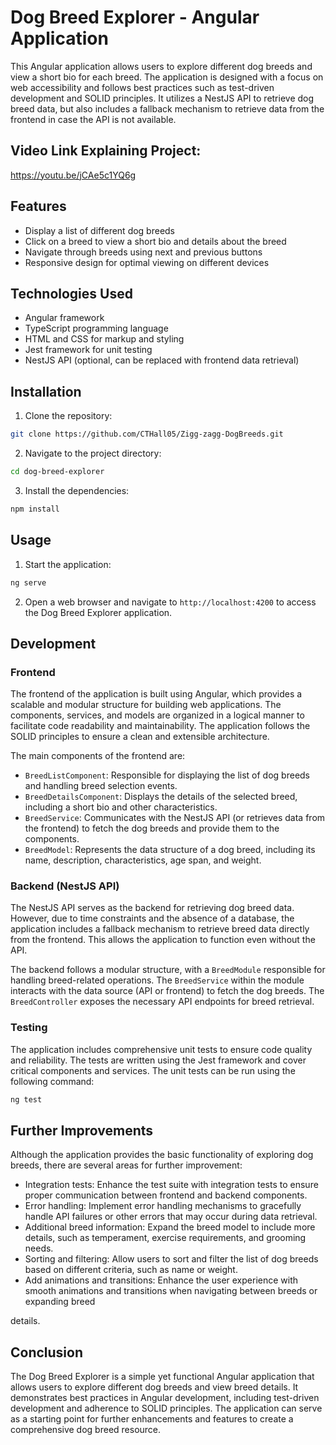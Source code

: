 # Dog Breed Explorer - Angular Application

This Angular application allows users to explore different dog breeds and view a short bio for each breed. The application is designed with a focus on web accessibility and follows best practices such as test-driven development and SOLID principles. It utilizes a NestJS API to retrieve dog breed data, but also includes a fallback mechanism to retrieve data from the frontend in case the API is not available.

## Video Link Explaining Project:

https://youtu.be/jCAe5c1YQ6g

## Features

- Display a list of different dog breeds
- Click on a breed to view a short bio and details about the breed
- Navigate through breeds using next and previous buttons
- Responsive design for optimal viewing on different devices

## Technologies Used

- Angular framework
- TypeScript programming language
- HTML and CSS for markup and styling
- Jest framework for unit testing
- NestJS API (optional, can be replaced with frontend data retrieval)

## Installation

1. Clone the repository:

```bash
git clone https://github.com/CTHall05/Zigg-zagg-DogBreeds.git
```

2. Navigate to the project directory:

```bash
cd dog-breed-explorer
```

3. Install the dependencies:

```bash
npm install
```

## Usage

1. Start the application:

```bash
ng serve
```

2. Open a web browser and navigate to `http://localhost:4200` to access the Dog Breed Explorer application.

## Development

### Frontend

The frontend of the application is built using Angular, which provides a scalable and modular structure for building web applications. The components, services, and models are organized in a logical manner to facilitate code readability and maintainability. The application follows the SOLID principles to ensure a clean and extensible architecture.

The main components of the frontend are:

- `BreedListComponent`: Responsible for displaying the list of dog breeds and handling breed selection events.
- `BreedDetailsComponent`: Displays the details of the selected breed, including a short bio and other characteristics.
- `BreedService`: Communicates with the NestJS API (or retrieves data from the frontend) to fetch the dog breeds and provide them to the components.
- `BreedModel`: Represents the data structure of a dog breed, including its name, description, characteristics, age span, and weight.

### Backend (NestJS API)

The NestJS API serves as the backend for retrieving dog breed data. However, due to time constraints and the absence of a database, the application includes a fallback mechanism to retrieve breed data directly from the frontend. This allows the application to function even without the API.

The backend follows a modular structure, with a `BreedModule` responsible for handling breed-related operations. The `BreedService` within the module interacts with the data source (API or frontend) to fetch the dog breeds. The `BreedController` exposes the necessary API endpoints for breed retrieval.

### Testing

The application includes comprehensive unit tests to ensure code quality and reliability. The tests are written using the Jest framework and cover critical components and services. The unit tests can be run using the following command:

```bash
ng test
```

## Further Improvements

Although the application provides the basic functionality of exploring dog breeds, there are several areas for further improvement:

- Integration tests: Enhance the test suite with integration tests to ensure proper communication between frontend and backend components.
- Error handling: Implement error handling mechanisms to gracefully handle API failures or other errors that may occur during data retrieval.
- Additional breed information: Expand the breed model to include more details, such as temperament, exercise requirements, and grooming needs.
- Sorting and filtering: Allow users to sort and filter the list of dog breeds based on different criteria, such as name or weight.
- Add animations and transitions: Enhance the user experience with smooth animations and transitions when navigating between breeds or expanding breed

 details.

## Conclusion

The Dog Breed Explorer is a simple yet functional Angular application that allows users to explore different dog breeds and view breed details. It demonstrates best practices in Angular development, including test-driven development and adherence to SOLID principles. The application can serve as a starting point for further enhancements and features to create a comprehensive dog breed resource.
